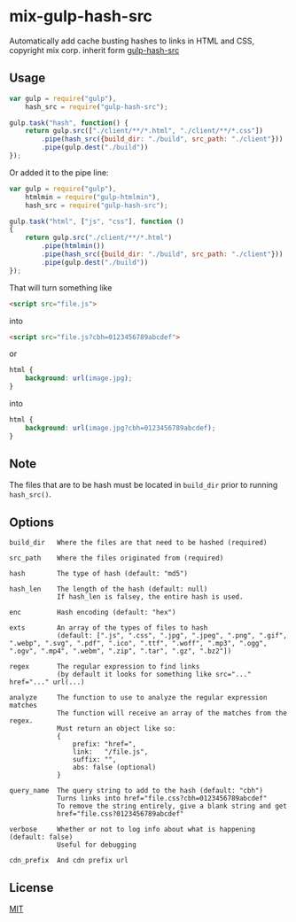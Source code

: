 # mix-gulp-hash-src

Automatically add cache busting hashes to links in HTML and CSS, copyright mix corp.
inherit form [gulp-hash-src](https://www.npmjs.com/package/gulp-hash-src)

## Usage

```js
var gulp = require("gulp"),
    hash_src = require("gulp-hash-src");

gulp.task("hash", function() {
    return gulp.src(["./client/**/*.html", "./client/**/*.css"])
        .pipe(hash_src({build_dir: "./build", src_path: "./client"}))
        .pipe(gulp.dest("./build"))
});
```
Or added it to the pipe line:
```js
var gulp = require("gulp"),
    htmlmin = require("gulp-htmlmin"),
    hash_src = require("gulp-hash-src");

gulp.task("html", ["js", "css"], function ()
{
    return gulp.src("./client/**/*.html")
        .pipe(htmlmin())
        .pipe(hash_src({build_dir: "./build", src_path: "./client"}))
        .pipe(gulp.dest("./build"))
});
```

That will turn something like
```html
<script src="file.js">
```
into
```html
<script src="file.js?cbh=0123456789abcdef">
```
or
```css
html {
    background: url(image.jpg);
}
```
into
```css
html {
    background: url(image.jpg?cbh=0123456789abcdef);
}
```

## Note

The files that are to be hash must be located in `build_dir` prior to running `hash_src()`.

## Options

```
build_dir   Where the files are that need to be hashed (required)

src_path    Where the files originated from (required)

hash        The type of hash (default: "md5")

hash_len    The length of the hash (default: null)
            If hash_len is falsey, the entire hash is used.

enc         Hash encoding (default: "hex")

exts        An array of the types of files to hash
            (default: [".js", ".css", ".jpg", ".jpeg", ".png", ".gif", ".webp", ".svg", ".pdf", ".ico", ".ttf", ".woff", ".mp3", ".ogg", ".ogv", ".mp4", ".webm", ".zip", ".tar", ".gz", ".bz2"])

regex       The regular expression to find links
            (by default it looks for something like src="..." href="..." url(...)

analyze     The function to use to analyze the regular expression matches
            The function will receive an array of the matches from the regex.
            Must return an object like so:
            {
                prefix: "href=",
                link:   "/file.js",
                suffix: "",
                abs: false (optional)
            }

query_name  The query string to add to the hash (default: "cbh")
            Turns links into href="file.css?cbh=0123456789abcdef"
            To remove the string entirely, give a blank string and get
            href="file.css?0123456789abcdef"

verbose     Whether or not to log info about what is happening (default: false)
            Useful for debugging

cdn_prefix  And cdn prefix url
```

## License
<a href="http://nate.mit-license.org">MIT</a>
